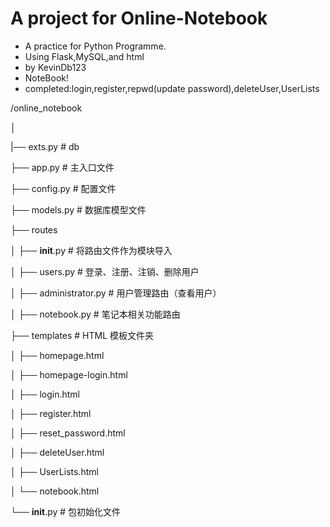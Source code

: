 # A project for Online-Notebook
- A practice for Python Programme.
- Using Flask,MySQL,and html
- by KevinDb123
- NoteBook!
- completed:login,register,repwd(update password),deleteUser,UserLists

/online_notebook

│

|── exts.py                # db

├── app.py                 # 主入口文件

├── config.py              # 配置文件

├── models.py              # 数据库模型文件

├── routes

│   ├── __init__.py        # 将路由文件作为模块导入

│   ├── users.py            # 登录、注册、注销、删除用户

│   ├── administrator.py # 用户管理路由（查看用户）

│   ├── notebook.py        # 笔记本相关功能路由

├── templates              # HTML 模板文件夹

│   ├── homepage.html

│   ├── homepage-login.html

│   ├── login.html

│   ├── register.html

│   ├── reset_password.html

│   ├── deleteUser.html

│   ├── UserLists.html

│   └── notebook.html

└── __init__.py            # 包初始化文件
